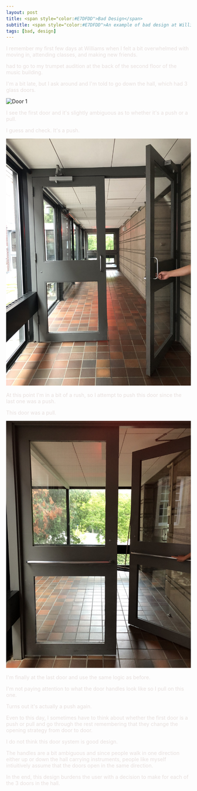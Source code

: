 ```yaml
---
layout: post
title: <span style="color:#E7DFDD">Bad Design</span>
subtitle: <span style="color:#E7DFDD">An example of bad design at Williams</span>
tags: [bad, design]
---
```


<span style="color:#E7DFDD">I remember my first few days at Williams when I felt a bit overwhelmed with moving in, attending classes, and making new friends.</span>

<span style="color:#E7DFDD"> had to go to my trumpet audition at the back of the second floor of the music building.</span>

<span style="color:#E7DFDD">I'm a bit late, but I ask around and I'm told to go down the hall, which had 3 glass doors.</span>

![Door 1](https://erocwang.github.io/hci/img/bd1.jpeg)

<span style="color:#E7DFDD">I see the first door and it's slightly ambiguous as to whether it's a push or a pull.</span>

<span style="color:#E7DFDD">I guess and check. It's a push.</span>

![Door 2](/img/bd2.jpeg)

<span style="color:#E7DFDD">At this point I'm in a bit of a rush, so I attempt to push this door since the last one was a push.</span>

<span style="color:#E7DFDD">This door was a pull.</span>

![Door 3](/img/bd3.jpeg)

<span style="color:#E7DFDD">I'm finally at the last door and use the same logic as before.</span>

<span style="color:#E7DFDD">I'm not paying attention to what the door handles look like so I pull on this one.</span>

<span style="color:#E7DFDD">Turns out it's actually a push again.</span>

<span style="color:#E7DFDD">Even to this day, I sometimes have to think about whether the first door is a push or pull and go through the rest remembering that they change the opening strategy from door to door.</span>

<span style="color:#E7DFDD">I do not think this door system is good design.</span>

<span style="color:#E7DFDD">The handles are a bit ambiguous and since people walk in one direction either up or down the hall carrying instruments, people like myself intiuitively assume that the doors open in the same direction.</span> 

<span style="color:#E7DFDD">In the end, this design burdens the user with a decision to make for each of the 3 doors in the hall.</span> 
